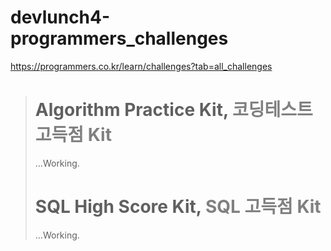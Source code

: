 # devlunch4-programmers_challenges
https://programmers.co.kr/learn/challenges?tab=all_challenges
  
> # Algorithm Practice Kit, <span style= "color: gray">코딩테스트 고득점 Kit</span>
> ...Working.
> 
> # SQL High Score Kit, <span style= "color: gray">SQL 고득점 Kit</span> 
> ...Working.



